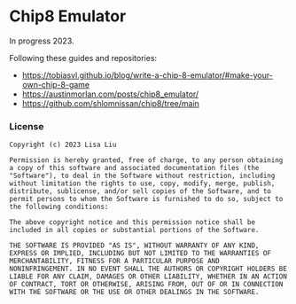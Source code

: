 # Chip8 Emulator

In progress 2023.

Following these guides and repositories:
- https://tobiasvl.github.io/blog/write-a-chip-8-emulator/#make-your-own-chip-8-game
- https://austinmorlan.com/posts/chip8_emulator/
- https://github.com/shlomnissan/chip8/tree/main

### License
```
Copyright (c) 2023 Lisa Liu

Permission is hereby granted, free of charge, to any person obtaining
a copy of this software and associated documentation files (the
"Software"), to deal in the Software without restriction, including
without limitation the rights to use, copy, modify, merge, publish,
distribute, sublicense, and/or sell copies of the Software, and to
permit persons to whom the Software is furnished to do so, subject to
the following conditions:

The above copyright notice and this permission notice shall be
included in all copies or substantial portions of the Software.

THE SOFTWARE IS PROVIDED "AS IS", WITHOUT WARRANTY OF ANY KIND,
EXPRESS OR IMPLIED, INCLUDING BUT NOT LIMITED TO THE WARRANTIES OF
MERCHANTABILITY, FITNESS FOR A PARTICULAR PURPOSE AND
NONINFRINGEMENT. IN NO EVENT SHALL THE AUTHORS OR COPYRIGHT HOLDERS BE
LIABLE FOR ANY CLAIM, DAMAGES OR OTHER LIABILITY, WHETHER IN AN ACTION
OF CONTRACT, TORT OR OTHERWISE, ARISING FROM, OUT OF OR IN CONNECTION
WITH THE SOFTWARE OR THE USE OR OTHER DEALINGS IN THE SOFTWARE.
```